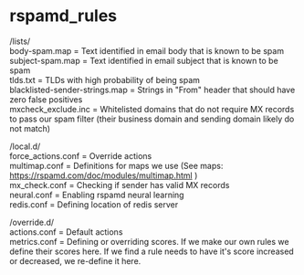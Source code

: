 # rspamd_rules

/lists/  
body-spam.map = Text identified in email body that is known to be spam  
subject-spam.map = Text identified in email subject that is known to be spam  
tlds.txt = TLDs with high probability of being spam  
blacklisted-sender-strings.map = Strings in "From" header that should have zero false positives  
mxcheck_exclude.inc = Whitelisted domains that do not require MX records to pass our spam filter (their business domain and sending domain likely do not match)

/local.d/  
force_actions.conf = Override actions  
multimap.conf = Definitions for maps we use (See maps: https://rspamd.com/doc/modules/multimap.html )  
mx_check.conf = Checking if sender has valid MX records  
neural.conf = Enabling rspamd neural learning  
redis.conf = Defining location of redis server

/override.d/  
actions.conf = Default actions  
metrics.conf = Defining or overriding scores. If we make our own rules we define their scores here. If we find a rule needs to have it's score increased or decreased, we re-define it here.
